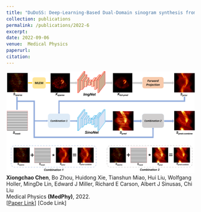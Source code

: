 ```yaml
---
title: "DuDoSS: Deep‐Learning‐Based Dual‐Domain sinogram synthesis from Sparsely‐sampled projections of cardiac SPECT"
collection: publications
permalink: /publications/2022-6
excerpt: 
date: 2022-09-06
venue:  Medical Physics
paperurl:  
citation: 
---
```

![](../figures/2022-MedPhy-Chen.png)  
**Xiongchao Chen**, Bo Zhou, Huidong Xie, Tianshun Miao, Hui Liu, Wolfgang Holler, MingDe Lin, Edward J Miller, Richard E Carson, Albert J Sinusas, Chi Liu  
Medical Physics **(MedPhy)**, 2022.  
[[Paper Link](https://aapm.onlinelibrary.wiley.com/doi/10.1002/mp.15958)]
[Code Link]  


